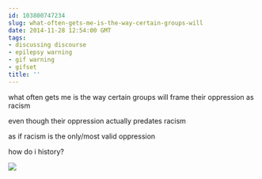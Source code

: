 ```yaml
---
id: 103800747234
slug: what-often-gets-me-is-the-way-certain-groups-will
date: 2014-11-28 12:54:00 GMT
tags:
- discussing discourse
- epilepsy warning
- gif warning
- gifset
title: ''
---
```

<p>what often gets me is the way certain groups will frame their oppression as racism</p>

<p>even though their oppression actually predates racism</p>

<p>as if racism is the only/most valid oppression</p>

<p>how do i history?</p>

![](https://31.media.tumblr.com/091c50d748ad9743b761353dfbea193e/tumblr_inline_nfr2kdRgeU1rdzs46.gif)
